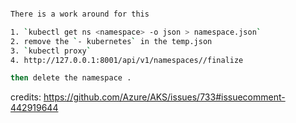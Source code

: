 ```sh

There is a work around for this

1. `kubectl get ns <namespace> -o json > namespace.json`
2. remove the `- kubernetes` in the temp.json
3. `kubectl proxy`
4. http://127.0.0.1:8001/api/v1/namespaces//finalize

then delete the namespace .
````

credits:  https://github.com/Azure/AKS/issues/733#issuecomment-442919644
